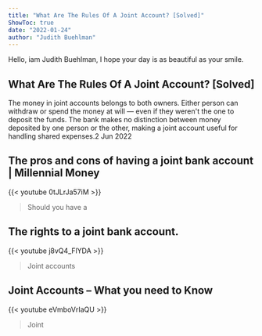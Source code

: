 ```yaml
---
title: "What Are The Rules Of A Joint Account? [Solved]"
ShowToc: true 
date: "2022-01-24"
author: "Judith Buehlman" 
---
```


Hello, iam Judith Buehlman, I hope your day is as beautiful as your smile.
## What Are The Rules Of A Joint Account? [Solved]
The money in joint accounts belongs to both owners. Either person can withdraw or spend the money at will — even if they weren't the one to deposit the funds. The bank makes no distinction between money deposited by one person or the other, making a joint account useful for handling shared expenses.2 Jun 2022

## The pros and cons of having a joint bank account | Millennial Money
{{< youtube 0tJLrJa57iM >}}
>Should you have a 

## The rights to a joint bank account.
{{< youtube j8vQ4_FlYDA >}}
>Joint accounts

## Joint Accounts – What you need to Know
{{< youtube eVmboVrIaQU >}}
>Joint

